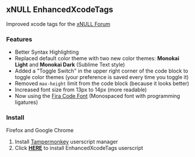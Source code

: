 ## xNULL EnhancedXcodeTags  

Improved xcode tags for the [xNULL Forum](https://www.x-null.net/forums/forum.php)


### Features  
* Better Syntax Highlighting
* Replaced default color theme with two new color themes: **Monokai Light** and **Monokai Dark** (Sublime Text style)
* Added a "Toggle Switch" in the upper right corner of the code block to toggle color themes (your preference is saved every time you toggle it)
* Removed `max-height` limit from the code block (because it looks better)
* Increased font size from 13px to 14px (more readable)
* Now using the [Fira Code Font](https://github.com/tonsky/FiraCode) (Monospaced font with programming ligatures)


### Install  
Firefox and Google Chrome

1. Install [Tampermonkey](https://www.tampermonkey.net/) userscript manager
2. Click **[HERE](https://eduzappa18.github.io/EnhancedXcodeTags/src/EnhancedXcodeTags.user.js)** to install EnhancedXcodeTags userscript
